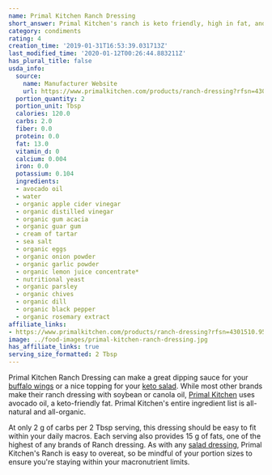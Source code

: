 ```yaml
---
name: Primal Kitchen Ranch Dressing
short_answer: Primal Kitchen's ranch is keto friendly, high in fat, and free of chemicals.
category: condiments
rating: 4
creation_time: '2019-01-31T16:53:39.031713Z'
last_modified_time: '2020-01-12T00:26:44.883211Z'
has_plural_title: false
usda_info:
  source:
    name: Manufacturer Website
    url: https://www.primalkitchen.com/products/ranch-dressing?rfsn=4301510.95e924&utm_source=refersion&utm_medium=affiliate&utm_campaign=4301510.95e924
  portion_quantity: 2
  portion_unit: Tbsp
  calories: 120.0
  carbs: 2.0
  fiber: 0.0
  protein: 0.0
  fat: 13.0
  vitamin_d: 0
  calcium: 0.004
  iron: 0.0
  potassium: 0.104
  ingredients:
  - avocado oil
  - water
  - organic apple cider vinegar
  - organic distilled vinegar
  - organic gum acacia
  - organic guar gum
  - cream of tartar
  - sea salt
  - organic eggs
  - organic onion powder
  - organic garlic powder
  - organic lemon juice concentrate*
  - nutritional yeast
  - organic parsley
  - organic chives
  - organic dill
  - organic black pepper
  - organic rosemary extract
affiliate_links:
- https://www.primalkitchen.com/products/ranch-dressing?rfsn=4301510.95e924&utm_source=refersion&utm_medium=affiliate&utm_campaign=4301510.95e924
image: ../food-images/primal-kitchen-ranch-dressing.jpg
has_affiliate_links: true
serving_size_formatted: 2 Tbsp
---
```

Primal Kitchen Ranch Dressing can make a great dipping sauce for your [buffalo wings](/buffalo-wings) or a nice topping for your [keto salad](https://recipe-search.isitketo.org/?q=salad). While most other brands make their ranch dressing with soybean or canola oil, [Primal Kitchen](https://www.primalkitchen.com/?rfsn=4301510.95e924&utm_source=refersion&utm_medium=affiliate&utm_campaign=4301510.95e924) uses avocado oil, a keto-friendly fat. Primal Kitchen's entire ingredient list is all-natural and all-organic.

At only 2 g of carbs per 2 Tbsp serving, this dressing should be easy to fit within your daily macros. Each serving also provides 15 g of fats, one of the highest of any brands of Ranch dressing. As with any [salad dressing](/salad-dressing), Primal Kitchen's Ranch is easy to overeat, so be mindful of your portion sizes to ensure you're staying within your macronutrient limits.
